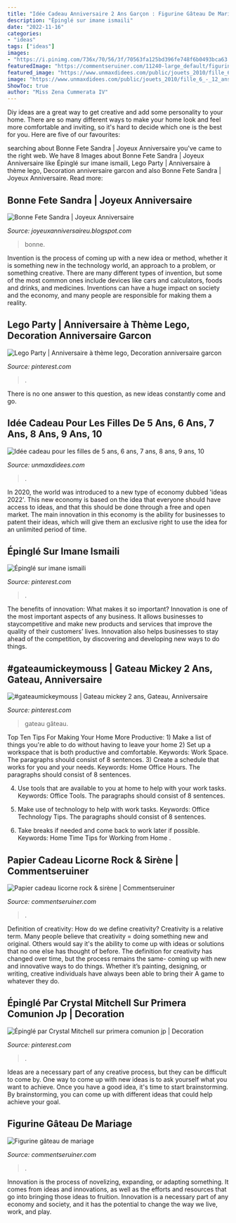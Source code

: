```yaml
---
title: "Idée Cadeau Anniversaire 2 Ans Garçon : Figurine Gâteau De Mariage"
description: "Épinglé sur imane ismaili"
date: "2022-11-16"
categories:
- "ideas"
tags: ["ideas"]
images:
- "https://i.pinimg.com/736x/70/56/3f/70563fa125bd396fe748f6b0493bca63.jpg"
featuredImage: "https://commentseruiner.com/11240-large_default/figurines-gateau-de-mariage.jpg"
featured_image: "https://www.unmaxdidees.com/public/jouets_2010/fille_6_-_12_ans/.cadeau_noel_anniversaire_fille_hannah_montana_s.jpg"
image: "https://www.unmaxdidees.com/public/jouets_2010/fille_6_-_12_ans/.cadeau_noel_anniversaire_fille_hannah_montana_s.jpg"
ShowToc: true
author: "Miss Zena Cummerata IV"
---
```



Diy ideas are a great way to get creative and add some personality to your home. There are so many different ways to make your home look and feel more comfortable and inviting, so it's hard to decide which one is the best for you. Here are five of our favourites:

	

		
searching about Bonne Fete Sandra | Joyeux Anniversaire you've came to the right web. We have 8 Images about Bonne Fete Sandra | Joyeux Anniversaire like Épinglé sur imane ismaili, Lego Party | Anniversaire à thème lego, Decoration anniversaire garcon and also Bonne Fete Sandra | Joyeux Anniversaire. Read more:
		
    
## Bonne Fete Sandra | Joyeux Anniversaire

<img loading=lazy src="https://cartes-virtuelles.joliecarte.com/sainte-sandra/carte-sainte-sandra.jpg" onerror="this.onerror=null;this.src='https://tse4.mm.bing.net/th?id=OIP.Dg-dHVQx0BM6Swj-r5cB4AHaE2&amp;pid=15.1';" alt="Bonne Fete Sandra | Joyeux Anniversaire">

_Source: joyeuxanniversaireu.blogspot.com_

>bonne. 

	

Invention is the process of coming up with a new idea or method, whether it is something new in the technology world, an approach to a problem, or something creative. There are many different types of invention, but some of the most common ones include devices like cars and calculators, foods and drinks, and medicines. Inventions can have a huge impact on society and the economy, and many people are responsible for making them a reality.

    
## Lego Party | Anniversaire à Thème Lego, Decoration Anniversaire Garcon

<img loading=lazy src="https://i.pinimg.com/736x/0c/34/d8/0c34d8607121f13ae6a24c9ece54d991.jpg" onerror="this.onerror=null;this.src='https://tse4.mm.bing.net/th?id=OIP.rwAWC9BPLBykcg6sbQL9RgHaHa&amp;pid=15.1';" alt="Lego Party | Anniversaire à thème lego, Decoration anniversaire garcon">

_Source: pinterest.com_

>. 

	

There is no one answer to this question, as new ideas constantly come and go.

    
## Idée Cadeau Pour Les Filles De 5 Ans, 6 Ans, 7 Ans, 8 Ans, 9 Ans, 10

<img loading=lazy src="https://www.unmaxdidees.com/public/jouets_2010/fille_6_-_12_ans/.cadeau_noel_anniversaire_fille_hannah_montana_s.jpg" onerror="this.onerror=null;this.src='https://tse1.mm.bing.net/th?id=OIP.w5lXGMVm7XzS7IZZvmquOgHaHa&amp;pid=15.1';" alt="Idée cadeau pour les filles de 5 ans, 6 ans, 7 ans, 8 ans, 9 ans, 10">

_Source: unmaxdidees.com_

>. 

	

In 2020, the world was introduced to a new type of economy dubbed 'ideas 2022'. This new economy is based on the idea that everyone should have access to ideas, and that this should be done through a free and open market. The main innovation in this economy is the ability for businesses to patent their ideas, which will give them an exclusive right to use the idea for an unlimited period of time.

    
## Épinglé Sur Imane Ismaili

<img loading=lazy src="https://i.pinimg.com/736x/97/41/79/974179e579c34e2349381106260a42eb.jpg" onerror="this.onerror=null;this.src='https://tse3.mm.bing.net/th?id=OIP.6vsWiBmO78hn7oZb_iJICwHaJc&amp;pid=15.1';" alt="Épinglé sur imane ismaili">

_Source: pinterest.com_

>. 

	

The benefits of innovation: What makes it so important?
Innovation is one of the most important aspects of any business. It allows businesses to staycompetitive and make new products and services that improve the quality of their customers’ lives. Innovation also helps businesses to stay ahead of the competition, by discovering and developing new ways to do things.

    
## #gateaumickeymouss | Gateau Mickey 2 Ans, Gateau, Anniversaire

<img loading=lazy src="https://i.pinimg.com/736x/70/56/3f/70563fa125bd396fe748f6b0493bca63.jpg" onerror="this.onerror=null;this.src='https://tse3.mm.bing.net/th?id=OIP.zXD5dWBAdawxhtTohTEd7wHaPN&amp;pid=15.1';" alt="#gateaumickeymouss | Gateau mickey 2 ans, Gateau, Anniversaire">

_Source: pinterest.com_

>gateau gâteau. 

	

Top Ten Tips For Making Your Home More Productive: 1) Make a list of things you're able to do without having to leave your home
2) Set up a workspace that is both productive and comfortable. Keywords: Work Space. The paragraphs should consist of 8 sentences.
3) Create a schedule that works for you and your needs. Keywords: Home Office Hours. The paragraphs should consist of 8 sentences.

4) Use tools that are available to you at home to help with your work tasks. Keywords: Office Tools. The paragraphs should consist of 8 sentences.

5) Make use of technology to help with work tasks. Keywords: Office Technology Tips. The paragraphs should consist of 8 sentences.

6) Take breaks if needed and come back to work later if possible. Keywords: Home Time Tips for Working from Home .

    
## Papier Cadeau Licorne Rock &amp; Sirène | Commentseruiner

<img loading=lazy src="https://commentseruiner.com/33011-thickbox_default/papier-cadeau-licorne-rock-sirene.jpg" onerror="this.onerror=null;this.src='https://tse3.mm.bing.net/th?id=OIP._ZwQtuo3nowKoz9RiHpZsQHaHa&amp;pid=15.1';" alt="Papier cadeau licorne rock &amp; sirène | Commentseruiner">

_Source: commentseruiner.com_

>. 

	

Definition of creativity: How do we define creativity?
Creativity is a relative term. Many people believe that creativity = doing something new and original. Others would say it's the ability to come up with ideas or solutions that no one else has thought of before. The definition for creativity has changed over time, but the process remains the same- coming up with new and innovative ways to do things. Whether it’s painting, designing, or writing, creative individuals have always been able to bring their A game to whatever they do.

    
## Épinglé Par Crystal Mitchell Sur Primera Comunion Jp | Decoration

<img loading=lazy src="https://i.pinimg.com/originals/70/48/8d/70488d9d66905b3961ed37dec96baf05.jpg" onerror="this.onerror=null;this.src='https://tse3.mm.bing.net/th?id=OIP._-xcfj4D3nrDmx9b1-sazQHaLH&amp;pid=15.1';" alt="Épinglé par Crystal Mitchell sur primera comunion jp | Decoration">

_Source: pinterest.com_

>. 

	

Ideas are a necessary part of any creative process, but they can be difficult to come by. One way to come up with new ideas is to ask yourself what you want to achieve. Once you have a good idea, it's time to start brainstorming. By brainstorming, you can come up with different ideas that could help achieve your goal.

    
## Figurine Gâteau De Mariage

<img loading=lazy src="https://commentseruiner.com/11240-large_default/figurines-gateau-de-mariage.jpg" onerror="this.onerror=null;this.src='https://tse2.mm.bing.net/th?id=OIP.rNengHW2PG5FUStdsQ8ulwHaHa&amp;pid=15.1';" alt="Figurine gâteau de mariage">

_Source: commentseruiner.com_

>. 

	

Innovation is the process of novelizing, expanding, or adapting something. It comes from ideas and innovations, as well as the efforts and resources that go into bringing those ideas to fruition. Innovation is a necessary part of any economy and society, and it has the potential to change the way we live, work, and play.


